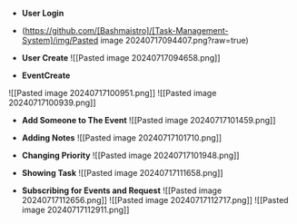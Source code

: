 - **User Login**
- (https://github.com/[Bashmaistro]/[Task-Management-System]/img/Pasted image 20240717094407.png?raw=true)


- **User Create**
 ![[Pasted image 20240717094658.png]]

- **EventCreate**

![[Pasted image 20240717100951.png]]
![[Pasted image 20240717100939.png]]

- **Add Someone to The Event**
![[Pasted image 20240717101459.png]]

- **Adding Notes**
![[Pasted image 20240717101710.png]]

- **Changing Priority**
![[Pasted image 20240717101948.png]]

- **Showing Task**
![[Pasted image 20240717111658.png]]

- **Subscribing for Events and Request**
![[Pasted image 20240717112656.png]]
![[Pasted image 20240717112717.png]]
![[Pasted image 20240717112911.png]]
